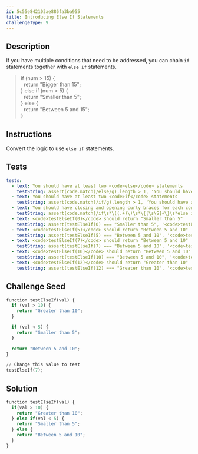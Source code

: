 ```yaml
---
id: 5c55e842103ae886fa3ba955
title: Introducing Else If Statements
challengeType: 9
---
```


## Description
<section id='description'>
If you have multiple conditions that need to be addressed, you can chain <code>if</code> statements together with <code>else if</code> statements.
<blockquote>if (num > 15) {<br>&nbsp;&nbsp;return "Bigger than 15";<br>} else if (num < 5) {<br>&nbsp;&nbsp;return "Smaller than 5";<br>} else {<br>&nbsp;&nbsp;return "Between 5 and 15";<br>}</blockquote>
</section>

## Instructions
<section id='instructions'>
Convert the logic to use <code>else if</code> statements.
</section>

## Tests
<section id='tests'>

```yml
tests:
  - text: You should have at least two <code>else</code> statements
    testString: assert(code.match(/else/g).length > 1, 'You should have at least two <code>else</code> statements');
  - text: You should have at least two <code>if</code> statements
    testString: assert(code.match(/if/g).length > 1, 'You should have at least two <code>if</code> statements');
  - text: You should have closing and opening curly braces for each condition
    testString: assert(code.match(/if\s*\((.+)\)\s*\{[\s\S]+\}\s*else if\s*\((.+)\)\s*\{[\s\S]+\}\s*else\s*\{[\s\S]+\s*\}/), 'You should have closing and opening curly braces for each condition in your if else statement');
  - text: <code>testElseIf(0)</code> should return "Smaller than 5"
    testString: assert(testElseIf(0) === "Smaller than 5", '<code>testElseIf(0)</code> should return "Smaller than 5"');
  - text: <code>testElseIf(5)</code> should return "Between 5 and 10"
    testString: assert(testElseIf(5) === "Between 5 and 10", '<code>testElseIf(5)</code> should return "Between 5 and 10"');
  - text: <code>testElseIf(7)</code> should return "Between 5 and 10"
    testString: assert(testElseIf(7) === "Between 5 and 10", '<code>testElseIf(7)</code> should return "Between 5 and 10"');
  - text: <code>testElseIf(10)</code> should return "Between 5 and 10"
    testString: assert(testElseIf(10) === "Between 5 and 10", '<code>testElseIf(10)</code> should return "Between 5 and 10"');
  - text: <code>testElseIf(12)</code> should return "Greater than 10"
    testString: assert(testElseIf(12) === "Greater than 10", '<code>testElseIf(12)</code> should return "Greater than 10"');

```

</section>

## Challenge Seed
<section id='challengeSeed'>

<div id='py-seed'>

```python
function testElseIf(val) {
  if (val > 10) {
    return "Greater than 10";
  }

  if (val < 5) {
    return "Smaller than 5";
  }

  return "Between 5 and 10";
}

// Change this value to test
testElseIf(7);

```

</div>



</section>

## Solution
<section id='solution'>


```python
function testElseIf(val) {
  if(val > 10) {
    return "Greater than 10";
  } else if(val < 5) {
    return "Smaller than 5";
  } else {
    return "Between 5 and 10";
  }
}
```

</section>
